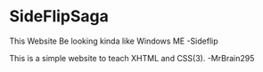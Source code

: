 # SideFlipSaga
This Website Be looking kinda like Windows ME
-Sideflip

This is a simple website to teach XHTML and CSS(3).
-MrBrain295

